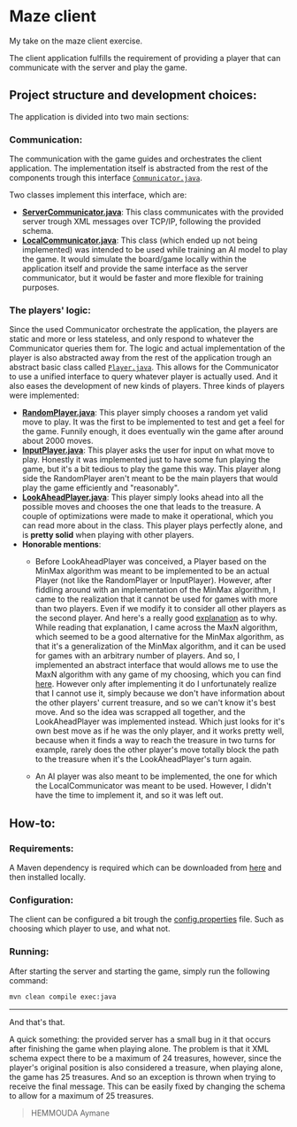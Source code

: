 # Maze client

My take on the maze client exercise.

The client application fulfills the requirement of providing a player that can communicate with the server and play the game.

## Project structure and development choices:
The application is divided into two main sections:
### Communication:
The communication with the game guides and orchestrates the client application. The implementation itself is abstracted from the rest of the components trough this interface [`Communicator.java`](src/main/java/hemmouda/maze/communication/Communicator.java).

Two classes implement this interface, which are:
- [**ServerCommunicator.java**](src/main/java/hemmouda/maze/communication/servercommunicator/ServerCommunicator.java): This class communicates with the provided server trough XML messages over TCP/IP, following the provided schema.
- [**LocalCommunicator.java**](src/main/java/hemmouda/maze/communication/localcommunicator/LocalCommunicator.java): This class (which ended up not being implemented) was intended to be used while training an AI model to play the game. It would simulate the board/game locally within the application itself and provide the same interface as the server communicator, but it would be faster and more flexible for training purposes.
### The players' logic:
Since the used Communicator orchestrate the application, the players are static and more or less stateless, and only respond to whatever the Communicator queries them for.
The logic and actual implementation of the player is also abstracted away from the rest of the application trough an abstract basic class called [`Player.java`](src/main/java/hemmouda/maze/game/logic/player/Player.java). This allows for the Communicator to use a unified interface to query whatever player is actually used. And it also eases the development of new kinds of players. Three kinds of players were implemented:
- [**RandomPlayer.java**](src/main/java/hemmouda/maze/game/logic/player/randomplayer/RandomPlayer.java): This player simply chooses a random yet valid move to play. It was the first to be implemented to test and get a feel for the game. Funnily enough, it does eventually win the game after around about 2000 moves.
- [**InputPlayer.java**](src/main/java/hemmouda/maze/game/logic/player/inputplayer/InputPlayer.java): This player asks the user for input on what move to play. Honestly it was implemented just to have some fun playing the game, but it's a bit tedious to play the game this way. This player along side the RandomPlayer aren't meant to be the main players that would play the game efficiently and "reasonably".
- [**LookAheadPlayer.java**](src/main/java/hemmouda/maze/game/logic/player/lookaheadplayer/LookAheadPlayer.java): This player simply looks ahead into all the possible moves and chooses the one that leads to the treasure. A couple of optimizations were made to make it operational, which you can read more about in the class. This player plays perfectly alone, and is **pretty solid** when playing with other players.
- **Honorable mentions**:
    - Before LookAheadPlayer was conceived, a Player based on the MinMax algorithm was meant to be implemented to be an actual Player (not like the RandomPlayer or InputPlayer). However, after fiddling around with an implementation of the MinMax algorithm, I came to the realization that it cannot be used for games with more than two players. Even if we modify it to consider all other players as the second player. And here's a really good [explanation](https://stackoverflow.com/questions/14826451/extending-minimax-algorithm-for-multiple-opponents) as to why. While reading that explanation, I came across the MaxN algorithm, which seemed to be a good alternative for the MinMax algorithm, as that it's a generalization of the MinMax algorithm, and it can be used for games with an arbitrary number of players. And so, I implemented an abstract interface that would allows me to use the MaxN algorithm with any game of my choosing, which you can find [here](https://github.com/telos-matter/Max-nJ). However only after implementing it do I unfortunately realize that I cannot use it, simply because we don't have information about the other players' current treasure, and so we can't know it's best move. And so the idea was scrapped all together, and the LookAheadPlayer was implemented instead. Which just looks for it's own best move as if he was the only player, and it works pretty well, because when it finds a way to reach the treasure in two turns for example, rarely does the other player's move totally block the path to the treasure when it's the LookAheadPlayer's turn again. 

    - An AI player was also meant to be implemented, the one for which the LocalCommunicator was meant to be used. However, I didn't have the time to implement it, and so it was left out.

## How-to:
### Requirements:
A Maven dependency is required which can be downloaded from [here](https://github.com/telos-matter/JavaUtil) and then installed locally.
### Configuration:
The client can be configured a bit trough the [config.properties](src/main/resources/config.properties) file. Such as choosing which player to use, and what not.
### Running:
After starting the server and starting the game, simply run the following command:
```bash
mvn clean compile exec:java
```

<hr>

And that's that.

A quick something: the provided server has a small bug in it that occurs after finishing the game when playing alone. The problem is that it XML schema expect there to be a maximum of 24 treasures, however, since the player's original position is also considered a treasure, when playing alone, the game has 25 treasures. And so an exception is thrown when trying to receive the final message. This can be easily fixed by changing the schema to allow for a maximum of 25 treasures.

> HEMMOUDA Aymane